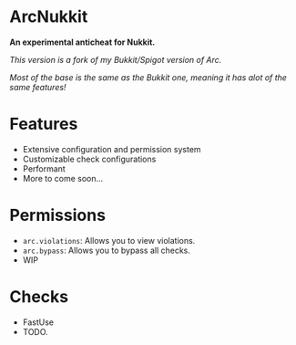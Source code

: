 # ArcNukkit

**An experimental anticheat for Nukkit.**

*This version is a fork of my Bukkit/Spigot version of Arc.*

*Most of the base is the same as the Bukkit one, meaning it has alot of the same features!*

# Features
- Extensive configuration and permission system
- Customizable check configurations
- Performant
- More to come soon...

# Permissions
- `arc.violations`: Allows you to view violations.
- `arc.bypass`: Allows you to bypass all checks.
- WIP

# Checks
- FastUse
- TODO.


